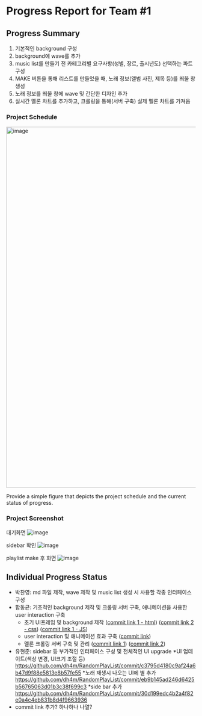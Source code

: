 # Progress Report for Team #1

## Progress Summary 
1. 기본적인 background 구성
2. background에 wave를 추가
3. music list를 만들기 전 카테고리별 요구사항(성별, 장르, 출시년도) 선택하는 파트 구성
4. MAKE 버튼을 통해 리스트를 만들었을 때, 노래 정보(앨범 사진, 제목 등)를 띄울 창 생성
5. 노래 정보를 띄울 창에 wave 및 간단한 디자인 추가
6. 실시간 멜론 차트를 추가하고, 크롤링을 통해(서버 구축) 실제 멜론 차트를 가져옴

### Project Schedule
<img width="960" alt="image" src="https://github.com/dh4m/RandomPlayList/assets/71581953/bba3962d-dc9c-437f-997c-b6fba9e79d20">

Provide a simple figure that depicts the project schedule and the 
current status of progress.

### Project Screenshot
대기화면
![image](https://github.com/dh4m/RandomPlayList/assets/118319100/c6fbef8b-a701-40e6-a2a4-a2290b0c2b60)

sidebar 확인
![image](https://github.com/dh4m/RandomPlayList/assets/118319100/76fecfef-3aa3-4b4a-8c5d-eecd21743e14)

playlist make 후 화면
![image](https://github.com/dh4m/RandomPlayList/assets/118319100/800f2926-fc20-4832-8b70-032bfe00963a)


## Individual Progress Status
- 박찬영: md 파일 제작, wave 제작 및 music list 생성 시 사용할 각종 인터페이스 구성
- 함동균: 기초적인 background 제작 및 크롤링 서버 구축, 애니메이션을 사용한 user interaction 구축
	* 초기 UI프레임 및 background 제작 ([commit link 1 - html](https://github.com/dh4m/RandomPlayList/commit/f30ae1f0e582758e3584fc77984aa0a22f06781a)) ([commit link 2 - css](https://github.com/dh4m/RandomPlayList/commit/b2ebea1bb76ed4c20893ecaa466248671b307d4a)) ([commit link 1 - JS](https://github.com/dh4m/RandomPlayList/commit/5dc0b567d37d78e6806fe2d2769268ed55dc49cf))
	* user interaction 및 애니메이션 효과 구축 ([commit link](https://github.com/dh4m/RandomPlayList/commit/3494ae4156193856a230328f20dad7082cbf9518))
	* 멜론 크롤링 서버 구축 및 관리 ([commit link 1](https://github.com/dh4m/RandomPlayList/commit/7d6bff9ca787c5c959599fae0ab391795a682cc2)) ([commit link 2](https://github.com/dh4m/RandomPlayList/commit/bde2208da2d58de17ccd5b2a3c761c3b9623ea6a))
- 유현준: sidebar 등 부가적인 인터페이스 구성 및 전체적인 UI upgrade
  	*UI 업데이트(색상 변경, UI크기 조절 등)
  https://github.com/dh4m/RandomPlayList/commit/c3795d4180c9af24a6b47d9f88e5813e8b57fe55
  	*노래 재생시 나오는 UI에 별 추가
  https://github.com/dh4m/RandomPlayList/commit/eb9b145ad246d6425b56765063d01b3c38f699c3
  	*side bar 추가
  https://github.com/dh4m/RandomPlayList/commit/30d199edc4b2a4f82e0a4c4eb831b8d4f9663936
- commit link 추가? 하나하나 나열?

